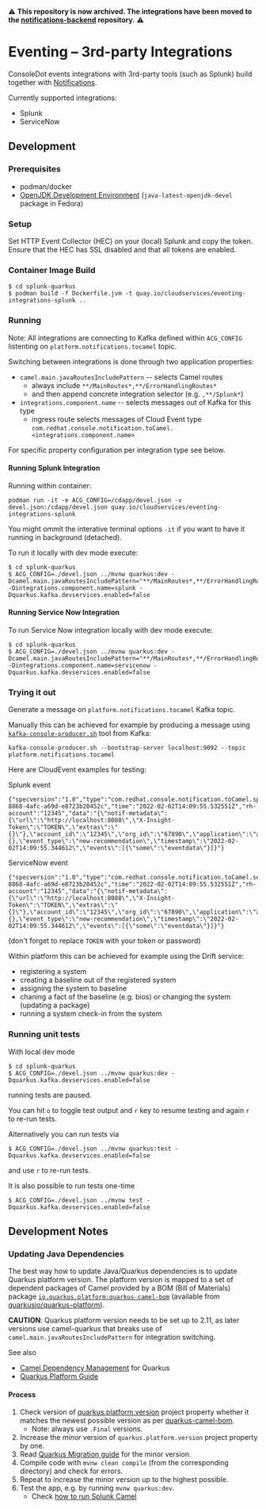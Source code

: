 
⚠️ **This repository is now archived. The integrations have been moved to the [notifications-backend](https://github.com/RedHatInsights/notifications-backend) repository.** ⚠️

# Eventing – 3rd-party Integrations

ConsoleDot events integrations with 3rd-party tools (such as Splunk)
build together with [Notifications](https://github.com/RedHatInsights/notifications-backend/).

Currently supported integrations:
* Splunk
* ServiceNow

## Development

### Prerequisites

* podman/docker
* [OpenJDK Development Environment](https://openjdk.java.net/guide/)
  (`java-latest-openjdk-devel` package in Fedora)

### Setup

Set HTTP Event Collector (HEC) on your (local) Splunk and copy the token.
Ensure that the HEC has SSL disabled and that all tokens are enabled.

### Container Image Build

```
$ cd splunk-quarkus
$ podman build -f Dockerfile.jvm -t quay.io/cloudservices/eventing-integrations-splunk ..
```

### Running

Note: All integrations are connecting to Kafka defined within `ACG_CONFIG` listenting on `platform.notifications.tocamel` topic.

Switching between integrations is done through two application properties:
* `camel.main.javaRoutesIncludePattern` -- selects Camel routes
  * always include `**/MainRoutes*,**/ErrorHandlingRoutes*`
  * and then append concrete integration selector (e.g. `,**/Splunk*`)
* `integrations.component.name` -- selects messages out of Kafka for this type
  * ingress route selects messages of Cloud Event type
    `com.redhat.console.notification.toCamel.<integrations.component.name>`

For specific property configuration per integration type see below.

#### Running Splunk Integration

Running within container:

```
podman run -it -e ACG_CONFIG=/cdapp/devel.json -v devel.json:/cdapp/devel.json quay.io/cloudservices/eventing-integrations-splunk
```

You might ommit the interative terminal options `-it` if you want to have
it running in background (detached).


To run it locally with dev mode execute:

```
$ cd splunk-quarkus
$ ACG_CONFIG=./devel.json ../mvnw quarkus:dev -Dcamel.main.javaRoutesIncludePattern="**/MainRoutes*,**/ErrorHandlingRoutes*,**/Splunk*" -Dintegrations.component.name=splunk -Dquarkus.kafka.devservices.enabled=false
```

#### Running Service Now Integration


To run Service Now integration locally with dev mode execute:

```
$ cd splunk-quarkus
$ ACG_CONFIG=./devel.json ../mvnw quarkus:dev -Dcamel.main.javaRoutesIncludePattern="**/MainRoutes*,**/ErrorHandlingRoutes*,**/ServiceNow*" -Dintegrations.component.name=servicenow -Dquarkus.kafka.devservices.enabled=false
```

### Trying it out

Generate a message on `platform.notifications.tocamel` Kafka topic.

Manually this can be achieved for example by producing a message using
[`kafka-console-producer.sh`](https://kafka.apache.org/quickstart)
tool from Kafka:
```
kafka-console-producer.sh --bootstrap-server localhost:9092 --topic platform.notifications.tocamel
```

Here are CloudEvent examples for testing:

Splunk event
```
{"specversion":"1.0","type":"com.redhat.console.notification.toCamel.splunk","source":"notifications","id":"9dc9a4b1-8868-4afc-a69d-e8723b20452c","time":"2022-02-02T14:09:55.532551Z","rh-account":"12345","data":"{\"notif-metadata\":{\"url\":\"http://localhost:8088\",\"X-Insight-Token\":\"TOKEN\",\"extras\":\"{}\"},\"account_id\":\"12345\",\"org_id\":\"67890\",\"application\":\"advisor\",\"bundle\":\"rhel\",\"context\":{},\"event_type\":\"new-recommendation\",\"timestamp\":\"2022-02-02T14:09:55.344612\",\"events\":[{\"some\":\"eventdata\"}]}"}
```

ServiceNow event
```
{"specversion":"1.0","type":"com.redhat.console.notification.toCamel.servicenow","source":"notifications","id":"9dc9a4b1-8868-4afc-a69d-e8723b20452c","time":"2022-02-02T14:09:55.532551Z","rh-account":"12345","data":"{\"notif-metadata\":{\"url\":\"http://localhost:8088\",\"X-Insight-Token\":\"TOKEN\",\"extras\":\"{}\"},\"account_id\":\"12345\",\"org_id\":\"67890\",\"application\":\"advisor\",\"bundle\":\"rhel\",\"context\":{},\"event_type\":\"new-recommendation\",\"timestamp\":\"2022-02-02T14:09:55.344612\",\"events\":[{\"some\":\"eventdata\"}]}"}
```
(don't forget to replace `TOKEN` with your token or password)

Within platform this can be achieved for example using the Drift service:
* registering a system
* creating a baseline out of the registered system
* assigning the system to baseline
* chaning a fact of the baseline (e.g. bios) or changing the system
  (updating a package)
* running a system check-in from the system

### Running unit tests

With local dev mode

```
$ cd splunk-quarkus
$ ACG_CONFIG=./devel.json ../mvnw quarkus:dev -Dquarkus.kafka.devservices.enabled=false
```

running tests are paused.

You can hit `o` to toggle test output and `r` key to resume testing and again `r` to re-run tests.

Alternatively you can run tests via


```
$ ACG_CONFIG=./devel.json ../mvnw quarkus:test -Dquarkus.kafka.devservices.enabled=false
```
and use `r` to re-run tests.


It is also possible to run tests one-time

```
$ ACG_CONFIG=./devel.json ../mvnw test -Dquarkus.kafka.devservices.enabled=false
```


## Development Notes

### Updating Java Dependencies

The best way how to update Java/Quarkus dependencies is to update Quarkus platform version.
The platform version is mapped to a set of dependent packages of Camel provided by a BOM (Bill of Materials)
package [`io.quarkus.platform:quarkus-camel-bom`][quarkus-camel-bom]
(available from [quarkusio/quarkus-platform](https://github.com/quarkusio/quarkus-platform)).

**CAUTION**: Quarkus platform version needs to be set up to 2.11, as later versions use camel-quarkus
that breaks use of `camel.main.javaRoutesIncludePattern` for integration switching.

See also
* [Camel Dependency Management](https://camel.apache.org/camel-quarkus/latest/user-guide/dependency-management.html) for Quarkus
* [Quarkus Platform Guide](https://quarkus.io/guides/platform)

#### Process

1. Check version of [quarkus.platform.version](/splunk-quarkus/pom.xml) project property whether it matches
   the newest possible version as per [quarkus-camel-bom][quarkus-camel-bom].
   * Note: always use `.Final` versions.
1. Increase the *minor* version of `quarkus.platform.version` project property by one.
1. Read [Quarkus Migration guide](https://github.com/quarkusio/quarkus/wiki/Migration-Guides)
   for the minor version.
1. Compile code with `mvnw clean compile` (from the corresponding directory) and check for errors.
1. Repeat to increase the minor version up to the highest possible.
1. Test the app, e.g. by running `mvnw quarkus:dev`.
   * Check [how to run Splunk Camel](splunk-quarkus/README.md#running)


[quarkus-camel-bom]: https://search.maven.org/artifact/io.quarkus.platform/quarkus-camel-bom
